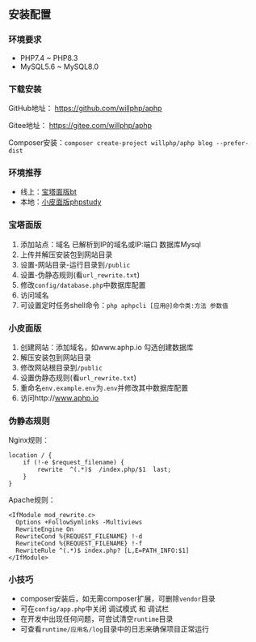 ## 安装配置

### 环境要求

- PHP7.4 ~ PHP8.3 
- MySQL5.6 ~ MySQL8.0

### 下载安装

GitHub地址： https://github.com/willphp/aphp

Gitee地址： https://gitee.com/willphp/aphp

Composer安装：`composer create-project willphp/aphp blog --prefer-dist`

###  环境推荐

- 线上：[宝塔面版bt](https://www.bt.cn)
- 本地：[小皮面版phpstudy](https://www.xp.cn)

### 宝塔面版

1. 添加站点：域名 已解析到IP的域名或IP:端口 数据库Mysql
2. 上传并解压安装包到网站目录
3. 设置-网站目录-运行目录到`/public`
4. 设置-伪静态规则(看`url_rewrite.txt`)
5. 修改`config/database.php`中数据库配置
6. 访问域名
7. 可设置定时任务shell命令：`php aphpcli [应用@]命令类:方法 参数值`

### 小皮面版

1. 创建网站：添加域名，如www.aphp.io 勾选创建数据库
2. 解压安装包到网站目录
3. 修改网站根目录到`/public`
4. 设置伪静态规则(看`url_rewrite.txt`)
5. 重命名`env.example.env`为`.env`并修改其中数据库配置
6. 访问http://www.aphp.io

### 伪静态规则

Nginx规则：

```
location / {
	if (!-e $request_filename) {
		rewrite  ^(.*)$  /index.php/$1  last;
	}
}
```

Apache规则：

```
<IfModule mod_rewrite.c>
  Options +FollowSymlinks -Multiviews
  RewriteEngine On
  RewriteCond %{REQUEST_FILENAME} !-d
  RewriteCond %{REQUEST_FILENAME} !-f
  RewriteRule ^(.*)$ index.php? [L,E=PATH_INFO:$1]
</IfModule>
```

### 小技巧

- composer安装后，如无需composer扩展，可删除`vendor`目录
- 可在`config/app.php`中关闭 调试模式 和 调试栏 
- 在开发中出现任何问题，可尝试清空`runtime`目录
- 可查看`runtime/应用名/log`目录中的日志来确保项目正常运行

